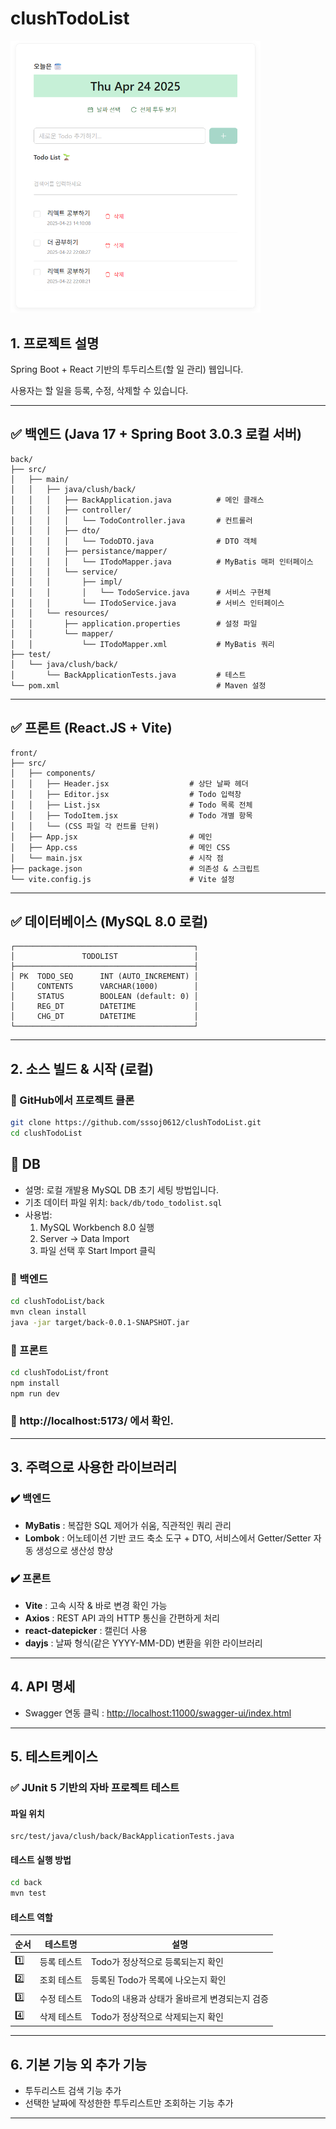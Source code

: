 # clushTodoList

<img src="image.png" alt="clushTodoList UI" width="400"/>



## 1. 프로젝트 설명
Spring Boot + React 기반의 투두리스트(할 일 관리) 웹입니다.

사용자는 할 일을 등록, 수정, 삭제할 수 있습니다.

---

## ✅ 백엔드 (Java 17 + Spring Boot 3.0.3 로컬 서버)
```
back/
├── src/
│   ├── main/
│   │   ├── java/clush/back/
│   │   │   ├── BackApplication.java          # 메인 클래스
│   │   │   ├── controller/
│   │   │   │   └── TodoController.java       # 컨트롤러
│   │   │   ├── dto/
│   │   │   │   └── TodoDTO.java              # DTO 객체
│   │   │   ├── persistance/mapper/
│   │   │   │   └── ITodoMapper.java          # MyBatis 매퍼 인터페이스
│   │   │   └── service/
│   │   │       ├── impl/
│   │   │       │   └── TodoService.java      # 서비스 구현체
│   │   │       └── ITodoService.java         # 서비스 인터페이스
│   │   └── resources/
│   │       ├── application.properties        # 설정 파일
│   │       └── mapper/
│   │           └── ITodoMapper.xml           # MyBatis 쿼리
├── test/
│   └── java/clush/back/
│       └── BackApplicationTests.java         # 테스트
└── pom.xml                                   # Maven 설정
```

---

## ✅ 프론트 (React.JS + Vite)
```
front/
├── src/
│   ├── components/
│   │   ├── Header.jsx                  # 상단 날짜 헤더
│   │   ├── Editor.jsx                  # Todo 입력창
│   │   ├── List.jsx                    # Todo 목록 전체
│   │   ├── TodoItem.jsx                # Todo 개별 항목
│   │   └── (CSS 파일 각 컨트롤 단위)
│   ├── App.jsx                         # 메인
│   ├── App.css                         # 메인 CSS
│   └── main.jsx                        # 시작 점
├── package.json                        # 의존성 & 스크립트
└── vite.config.js                      # Vite 설정
```

---

## ✅ 데이터베이스 (MySQL 8.0 로컬)
```
┌────────────────────────────────────────┐
│               TODOLIST                 │
├────────────────────────────────────────┤
│ PK  TODO_SEQ      INT (AUTO_INCREMENT) │
│     CONTENTS      VARCHAR(1000)        │
│     STATUS        BOOLEAN (default: 0) │
│     REG_DT        DATETIME             │
│     CHG_DT        DATETIME             │
└────────────────────────────────────────┘
```


---


## 2. 소스 빌드 & 시작 (로컬)


### 🔧 GitHub에서 프로젝트 클론

```bash
git clone https://github.com/sssoj0612/clushTodoList.git
cd clushTodoList
```

## 💾 DB
- 설명: 로컬 개발용 MySQL DB 초기 세팅 방법입니다.
- 기초 데이터 파일 위치: `back/db/todo_todolist.sql`
- 사용법:
  1. MySQL Workbench 8.0 실행
  2. Server → Data Import
  3. 파일 선택 후 Start Import 클릭


### 🚀 백엔드
```bash
cd clushTodoList/back
mvn clean install
java -jar target/back-0.0.1-SNAPSHOT.jar
```

### 🚀 프론트
```bash
cd clushTodoList/front
npm install
npm run dev
```

### 🚀 http://localhost:5173/ 에서 확인.


---


## 3. 주력으로 사용한 라이브러리

### ✔️ 백엔드
- **MyBatis** : 복잡한 SQL 제어가 쉬움, 직관적인 쿼리 관리
- **Lombok** : 어노테이션 기반 코드 축소 도구 + DTO, 서비스에서 Getter/Setter 자동 생성으로 생산성 향상

### ✔️ 프론트
- **Vite** : 고속 시작 & 바로 변경 확인 가능
- **Axios** : REST API 과의 HTTP 통신을 간편하게 처리
- **react-datepicker** : 캘린더 사용
- **dayjs** : 날짜 형식(같은 YYYY-MM-DD) 변환을 위한 라이브러리

---


## 4. API 명세


- Swagger 연동 클릭 : [http://localhost:11000/swagger-ui/index.html](http://localhost:11000/swagger-ui/index.html)


---


## 5. 테스트케이스

### ✅ JUnit 5 기반의 자바 프로젝트 테스트

#### 파일 위치
```
src/test/java/clush/back/BackApplicationTests.java
```

#### 테스트 실행 방법
```bash
cd back
mvn test
```

#### 테스트 역할

| 순서 | 테스트명    | 설명 |
|--------|------------------|--------------------------------------------|
| 1️⃣     | 등록 테스트   | Todo가 정상적으로 등록되는지 확인 |
| 2️⃣     | 조회 테스트   | 등록된 Todo가 목록에 나오는지 확인 |
| 3️⃣     | 수정 테스트   | Todo의 내용과 상태가 올바르게 변경되는지 검증 |
| 4️⃣     | 삭제 테스트   | Todo가 정상적으로 삭제되는지 확인 |


---


## 6. 기본 기능 외 추가 기능
- 투두리스트 검색 기능 추가
- 선택한 날짜에 작성한한 투두리스트만 조회하는 기능 추가

---

